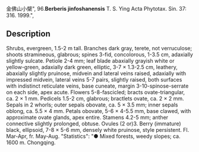 金佛山小檗",
96.**Berberis jinfoshanensis** T. S. Ying Acta Phytotax. Sin. 37: 316. 1999.",

## Description
Shrubs, evergreen, 1.5-2 m tall. Branches dark gray, terete, not verruculose; shoots stramineous, glabrous; spines 3-fid, concolorous, 1-3.5 cm, adaxially slightly sulcate. Petiole 2-4 mm; leaf blade abaxially grayish white or yellow-green, adaxially dark green, elliptic, 3-7 × 1.3-2.5 cm, leathery, abaxially slightly pruinose, midvein and lateral veins raised, adaxially with impressed midvein, lateral veins 5-7 pairs, slightly raised, both surfaces with indistinct reticulate veins, base cuneate, margin 3-10-spinose-serrate on each side, apex acute. Flowers 5-8-fascicled; bracts ovate-triangular, ca. 2 × 1 mm. Pedicels 1.5-2 cm, glabrous; bractlets ovate, ca. 2 × 2 mm. Sepals in 2 whorls; outer sepals obovate, ca. 5 × 3.5 mm; inner sepals oblong, ca. 5.5 × 4 mm. Petals obovate, 5-6 × 4-5.5 mm, base clawed, with approximate ovate glands, apex entire. Stamens 4.2-5 mm; anther connective slightly prolonged, obtuse. Ovules (2 or)3. Berry (immature) black, ellipsoid, 7-8 × 5-6 mm, densely white pruinose, style persistent. Fl. Mar-Apr, fr. May-Aug.
  "Statistics": "● Mixed forests, weedy slopes; ca. 1600 m. Chongqing.
